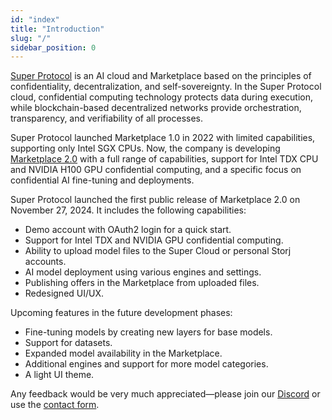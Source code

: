 ```yaml
---
id: "index"
title: "Introduction"
slug: "/"
sidebar_position: 0
---
```


[Super Protocol](https://superprotocol.com/) is an AI cloud and Marketplace based on the principles of confidentiality, decentralization, and self-sovereignty. In the Super Protocol cloud, confidential computing technology protects data during execution, while blockchain-based decentralized networks provide orchestration, transparency, and verifiability of all processes.

Super Protocol launched Marketplace 1.0 in 2022 with limited capabilities, supporting only Intel SGX CPUs. Now, the company is developing [Marketplace 2.0](https://marketplace.superprotocol.com/) with a full range of capabilities, support for Intel TDX CPU and NVIDIA H100 GPU confidential computing, and a specific focus on confidential AI fine-tuning and deployments.

Super Protocol launched the first public release of Marketplace 2.0 on November 27, 2024. It includes the following capabilities:

- Demo account with OAuth2 login for a quick start.
- Support for Intel TDX and NVIDIA GPU confidential computing.
- Ability to upload model files to the Super Cloud or personal Storj accounts.
- AI model deployment using various <a id="engine"><span className="dashed-underline">engines</span></a> and settings.
- Publishing <a id="offer"><span className="dashed-underline">offers</span></a> in the Marketplace from uploaded files.
- Redesigned UI/UX.

Upcoming features in the future development phases:

- Fine-tuning models by creating new layers for base models.
- Support for datasets.
- Expanded model availability in the Marketplace.
- Additional engines and support for more model categories.
- A light UI theme.

Any feedback would be very much appreciated—please join our [Discord](https://discord.gg/superprotocol) or use the [contact form](https://superprotocol.zendesk.com/hc/en-us/requests/new).
